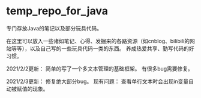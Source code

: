# temp_repo_for_java
专门存放Java的笔记以及部分玩具代码。


在这里可以放入一些诸如笔记、心得、发掘来的各路资源（如cnblog、bilibili的网站等等），以及自己写的一些玩具代码一类的东西。
养成热爱共享、勤写代码的好习惯。


2021/2/2更新：
简单的写了一个多文本管理的基础框架。
有很多bug需要修复。

2021/2/3更新：
修复绝大部分bug。
现有问题：
查看单行文本时会出现in变量自动被赋值的现象。
